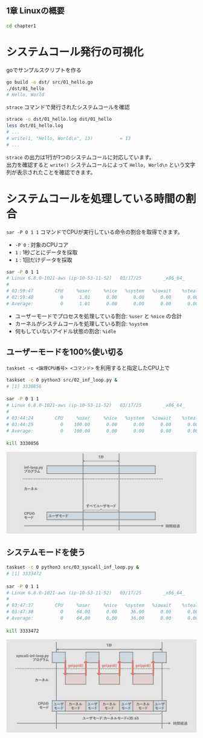 1章 Linuxの概要
---


```bash
cd chapter1
```

# システムコール発行の可視化

goでサンプルスクリプトを作る

```bash
go build -o dst/ src/01_hello.go 
./dst/01_hello
# Hello, World
```

`strace` コマンドで発行されたシステムコールを確認

```bash
strace -o dst/01_hello.log dst/01_hello
less dst/01_hello.log
# ...
# write(1, "Hello, World\n", 13)          = 13
# ...
```

`strace` の出力は1行が1つのシステムコールに対応しています。  
出力を確認すると `write()` システムコールによって `Hello, World\n` という文字列が表示されたことを確認できます。


# システムコールを処理している時間の割合

`sar -P 0 1 1` コマンドでCPUが実行している命令の割合を取得できます。

- `-P 0` : 対象のCPUコア
- `1` : 1秒ごとにデータを採取
- `1` : 1回だけデータを採取


```bash
sar -P 0 1 1
# Linux 6.8.0-1021-aws (ip-10-53-11-52)   03/17/25        _x86_64_        (2 CPU)
#
# 02:59:47        CPU     %user     %nice   %system   %iowait    %steal     %idle
# 02:59:48          0      1.01      0.00      0.00      0.00      0.00     98.99
# Average:          0      1.01      0.00      0.00      0.00      0.00     98.990
```

- ユーザーモードでプロセスを処理している割合: `%user` と `%nice` の合計
- カーネルがシステムコールを処理している割合: `%system`
- 何もしていないアイドル状態の割合: `%idle`


## ユーザーモードを100%使い切る

`taskset -c <論理CPU番号> <コマンド>` を利用すると指定したCPU上で

```bash
taskset -c 0 python3 src/02_inf_loop.py &
# [1] 3330856

sar -P 0 1 1
# Linux 6.8.0-1021-aws (ip-10-53-11-52)   03/17/25        _x86_64_        (2 CPU)
# 
# 03:44:24        CPU     %user     %nice   %system   %iowait    %steal     %idle
# 03:44:25          0    100.00      0.00      0.00      0.00      0.00      0.00
# Average:          0    100.00      0.00      0.00      0.00      0.00      0.00

kill 3330856
```

<img width="700px" src="img/01_inf_loop.png">

## システムモードを使う

```bash
taskset -c 0 python3 src/03_syscall_inf_loop.py &
# [1] 3333472

sar -P 0 1 1
# Linux 6.8.0-1021-aws (ip-10-53-11-52)   03/17/25        _x86_64_        (2 CPU)
# 
# 03:47:37        CPU     %user     %nice   %system   %iowait    %steal     %idle
# 03:47:38          0     64.00      0.00     36.00      0.00      0.00      0.00
# Average:          0     64.00      0.00     36.00      0.00      0.00      0.00

kill 3333472
```

<img width="700px" src="img/02_syscall_inf_loop.png">